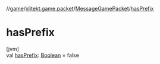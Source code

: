//[game](../../../index.md)/[xlitekt.game.packet](../index.md)/[MessageGamePacket](index.md)/[hasPrefix](has-prefix.md)

# hasPrefix

[jvm]\
val [hasPrefix](has-prefix.md): [Boolean](https://kotlinlang.org/api/latest/jvm/stdlib/kotlin/-boolean/index.html) = false

